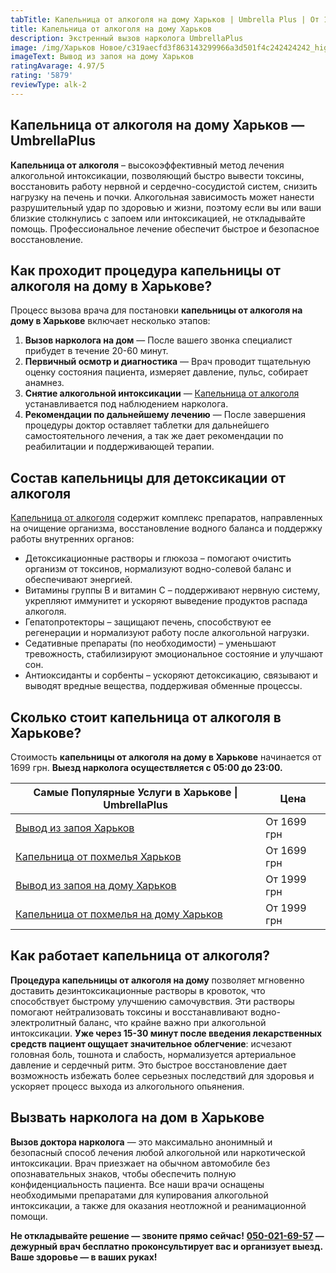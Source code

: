 ```yaml
---
tabTitle: Капельница от алкоголя на дому Харьков | Umbrella Plus | От 1699 грн
title: Капельница от алкоголя на дому Харьков
description: Экстренный вызов нарколога UmbrellaPlus
image: /img/Харьков Новое/c319aecfd3f863143299966a3d501f4c242424242_high.jpg
imageText: Вывод из запоя на дому Харьков
ratingAvarage: 4.97/5
rating: '5879'
reviewType: alk-2
---
```


## Капельница от алкоголя на дому Харьков — UmbrellaPlus

**Капельница от алкоголя** – высокоэффективный метод лечения алкогольной интоксикации, позволяющий быстро вывести токсины, восстановить работу нервной и сердечно-сосудистой систем, снизить нагрузку на печень и почки. Алкогольная зависимость может нанести разрушительный удар по здоровью и жизни, поэтому если вы или ваши близкие столкнулись с запоем или интоксикацией, не откладывайте помощь. Профессиональное лечение обеспечит быстрое и безопасное восстановление.

## Как проходит процедура капельницы от алкоголя на дому в Харькове?

Процесс вызова врача для постановки **капельницы от алкоголя на дому в Харькове** включает несколько этапов:

1. **Вызов нарколога на дом** — После вашего звонка специалист прибудет в течение 20-60 минут.
2. **Первичный осмотр и диагностика** — Врач проводит тщательную оценку состояния пациента, измеряет давление, пульс, собирает анамнез.
3. **Снятие алкогольной интоксикации**  — [Капельница от алкоголя](https://umbrella-plus.com.ua/kharkiv/kapelnica_ot_alkogola_kharkiv/) устанавливается под наблюдением нарколога.
4. **Рекомендации по дальнейшему лечению** — После завершения процедуры доктор оставляет таблетки для дальнейшего самостоятельного лечения, а так же дает рекомендации по реабилитации и поддерживающей терапии.

## Состав капельницы для детоксикации от алкоголя

[Капельница от алкоголя](https://umbrella-plus.com.ua/services/kapelnica-ot-alkogolia-umbrellaplus/) содержит комплекс препаратов, направленных на очищение организма, восстановление водного баланса и поддержку работы внутренних органов:

* Детоксикационные растворы и глюкоза – помогают очистить организм от токсинов, нормализуют водно-солевой баланс и обеспечивают энергией.
* Витамины группы B и витамин C – поддерживают нервную систему, укрепляют иммунитет и ускоряют выведение продуктов распада алкоголя.
* Гепатопротекторы – защищают печень, способствуют ее регенерации и нормализуют работу после алкогольной нагрузки.
* Седативные препараты (по необходимости) – уменьшают тревожность, стабилизируют эмоциональное состояние и улучшают сон.
* Антиоксиданты и сорбенты – ускоряют детоксикацию, связывают и выводят вредные вещества, поддерживая обменные процессы.

## Сколько стоит капельница от алкоголя в Харькове?

Стоимость **капельницы от алкоголя на дому в Харькове** начинается от 1699 грн. **Выезд нарколога осуществляется с 05:00 до 23:00.**

| Самые Популярные Услуги в Харькове \| UmbrellaPlus                              | Цена        |
| ------------------------------------------------------------------------------- | ----------- |
| [Вывод из запоя Харьков](vivod-iz-zapoia-kharkiv)                               | От 1699 грн |
| [Капельница от похмелья Харьков](Kapelnica_ot_alkogola_kharkiv)                 | От 1699 грн |
| [Вывод из запоя на дому Харьков](Vivod-iz-zapoia-na-domy-kharkiv)               | От 1999 грн |
| [Капельница от похмелья на дому Харьков](Kapelnica_ot_alkogola_na_domy_kharkiv) | От 1999 грн |

## Как работает капельница от алкоголя?

**Процедура капельницы от алкоголя на дому** позволяет мгновенно доставить дезинтоксикационные растворы в кровоток, что способствует быстрому улучшению самочувствия. Эти растворы помогают нейтрализовать токсины и восстанавливают водно-электролитный баланс, что крайне важно при алкогольной интоксикации. **Уже через 15-30 минут после введения лекарственных средств пациент ощущает значительное облегчение**: исчезают головная боль, тошнота и слабость, нормализуется артериальное давление и сердечный ритм. Это быстрое восстановление дает возможность избежать более серьезных последствий для здоровья и ускоряет процесс выхода из алкогольного опьянения.

## Вызвать нарколога на дом в Харькове

**Вызов доктора нарколога** — это максимально анонимный и безопасный способ лечения любой алкогольной или наркотической интоксикации. Врач приезжает на обычном автомобиле без опознавательных знаков, чтобы обеспечить полную конфиденциальность пациента. Все наши врачи оснащены необходимыми препаратами для купирования алкогольной интоксикации, а также для оказания неотложной и реанимационной помощи.

**Не откладывайте решение — звоните прямо сейчас!**
**[050-021-69-57](tel:0500216957) — дежурный врач бесплатно проконсультирует вас и организует выезд.**
**Ваше здоровье — в ваших руках!**
